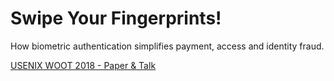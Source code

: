 # Swipe Your Fingerprints!
How biometric authentication simplifies payment, access and identity fraud.

[USENIX WOOT 2018 - Paper & Talk](https://goo.gl/xQLu5Q)
